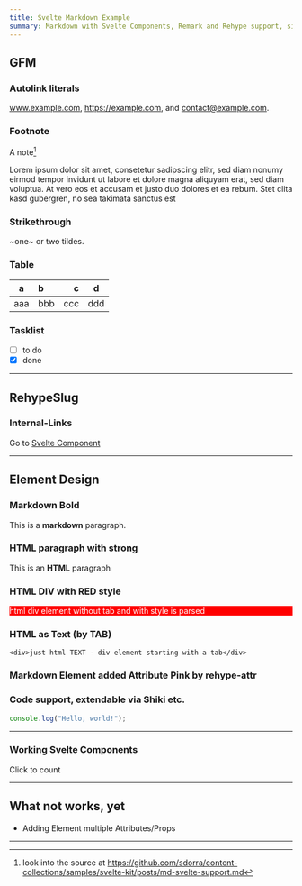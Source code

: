 ```yaml
---
title: Svelte Markdown Example
summary: Markdown with Svelte Components, Remark and Rehype support, simular as MDX, just for Svelte
---
```


## GFM

### Autolink literals

www.example.com, https://example.com, and contact@example.com.

### Footnote

A note[^1]

Lorem ipsum dolor sit amet, consetetur sadipscing elitr, sed diam nonumy eirmod tempor invidunt ut labore et dolore magna aliquyam erat, sed diam voluptua. At vero eos et accusam et justo duo dolores et ea rebum. Stet clita kasd gubergren, no sea takimata sanctus est

### Strikethrough

~one~ or ~~two~~ tildes.

### Table

| a   | b   |   c |  d  |
| --- | :-- | --: | :-: |
| aaa | bbb | ccc | ddd |

### Tasklist

- [ ] to do
- [x] done

---

## RehypeSlug

### Internal-Links

Go to [Svelte Component](#svelte-component)

---

## Element Design

### Markdown Bold

This is a **markdown** paragraph.

### HTML paragraph with strong

<p>This is an <strong>HTML</strong> paragraph</p>

### HTML DIV with RED style

<div style="background-color: red; color: white;">html div element without tab and with style is parsed</div>

### HTML as Text (by TAB)

    <div>just html TEXT - div element starting with a tab</div>

### Markdown Element added Attribute Pink by rehype-attr

<!--rehype:style=color:pink;-->

### Code support, extendable via Shiki etc.

```typescript
console.log("Hello, world!");
```

---

### Working Svelte Components

Click to count <Counter />

---

## What not works, yet

- Adding Element multiple Attributes/Props

---

[^1]: look into the source at https://github.com/sdorra/content-collections/samples/svelte-kit/posts/md-svelte-support.md
